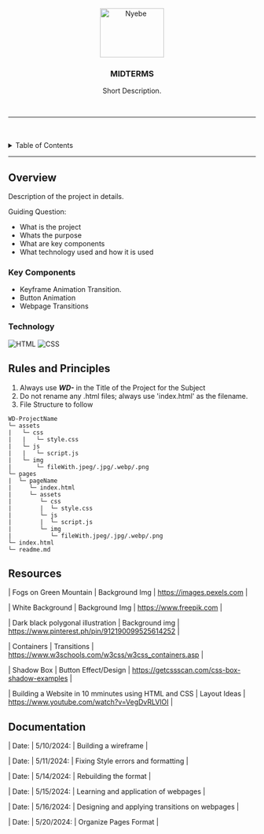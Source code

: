 <a name="readme-top"/>

<br/>

<br />
<div align="center">
  <a href="https://github.com/Gabrrpr/">
  <!-- TODO: If you want to add logo or banner you can add it here -->
    <img src="https://i.pinimg.com/564x/33/09/e5/3309e5b8cd50cd59b081ca21028a01e2.jpg"alt="Nyebe" width="130" height="100">
  </a>
<!-- TODO: MIDTERMS -->
  <h3 align="center">MIDTERMS</h3>
</div>
<!-- TODO: Make a short description -->
<div align="center">
  Short Description.
</div>

<br />

<!-- TODO: Change the zyx-0314 into your github username  -->
<!-- TODO: Change the WD-Template-Project into the same name of your folder -->
![]()

---

<br />
<br />

<!-- TODO: If you want to add more layers for your readme -->
<details>
  <summary>Table of Contents</summary>
  <ol>
    <li>
      <a href="#overview">Overview</a>
      <ol>
        <li>
          <a href="#key-components">Key Components</a>
        </li>
        <li>
          <a href="#technology">Technology</a>
        </li>
      </ol>
    </li>
    <li>
      <a href="#rules-and-principles">Rules and Principles</a>
    </li>
    <li>
      <a href="#resources">Resources</a>
    </li>
  </ol>
</details>

---

## Overview

<!-- TODO: To be changed -->
<!-- The following are just sample -->
Description of the project in details.

Guiding Question:
- What is the project
- Whats the purpose
- What are key components
- What technology used and how it is used

### Key Components
<!-- TODO: List of Key Components -->
<!-- The following are just sample -->
- Keyframe Animation Transition.
- Button Animation
- Webpage Transitions

### Technology
<!-- TODO: List of Technology Used -->
![HTML](https://img.shields.io/badge/HTML-E34F26?style=for-the-badge&logo=html5&logoColor=white)
![CSS](https://img.shields.io/badge/CSS-1572B6?style=for-the-badge&logo=css3&logoColor=white)

## Rules and Principles
1. Always use ***WD-*** in the Title of the Project for the Subject
2. Do not rename any .html files; always use 'index.html' as the filename.
3. File Structure to follow

```
WD-ProjectName
└─ assets
|   └─ css
|   |   └─ style.css
|   └─ js
|   |   └─ script.js
|   └─ img
|       └─ fileWith.jpeg/.jpg/.webp/.png
└─ pages
|  └─ pageName
|     └─ index.html
|     └─ assets
|        └─ css
|        |  └─ style.css
|        └─ js
|        |  └─ script.js
|        └─ img
|           └─ fileWith.jpeg/.jpg/.webp/.png
└─ index.html
└─ readme.md
```

## Resources

<!-- TODO: Add References -->
| Fogs on Green Mountain | Background Img | https://images.pexels.com |

| White Background | Background Img | https://www.freepik.com |

| Dark black polygonal illustration | Background img | https://www.pinterest.ph/pin/912190099525614252 |

| Containers | Transitions | https://www.w3schools.com/w3css/w3css_containers.asp |

| Shadow Box | Button Effect/Design | https://getcssscan.com/css-box-shadow-examples |

| Building a Website in 10 mminutes using HTML and CSS | Layout Ideas | https://www.youtube.com/watch?v=VegDvRLVlOI |

## Documentation

| Date: | 5/10/2024: | Building a wireframe |

| Date: | 5/11/2024: | Fixing Style errors and formatting |

| Date: | 5/14/2024: |  Rebuilding the format |

| Date: | 5/15/2024: | Learning and application of webpages |

| Date: | 5/16/2024: | Designing and applying transitions on webpages |

| Date: | 5/20/2024: | Organize Pages Format |

